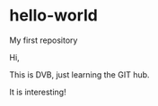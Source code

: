 # hello-world
My first repository

Hi,

This is DVB, just learning the GIT hub.

It is interesting!
